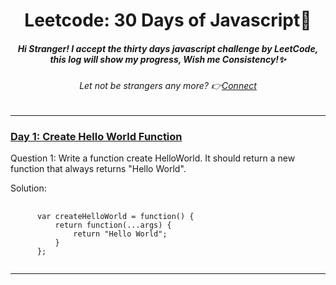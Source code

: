 <h1 align="center">Leetcode: 30 Days of Javascript🎯</h1>

<h5 align="center"><i> Hi Stranger! I accept the thirty days javascript challenge by LeetCode, this log will show my progress, Wish me Consistency!✨</i></h5>
<h6 align="center"><i>Let not be strangers any more? 👉<a href= "https://www.linkedin.com/in/sugam-goel-india/">Connect</a></i></h6> 
<hr>

<h3> <u>Day 1: Create Hello World Function </u></h3>

Question 1: Write a function create HelloWorld. It should return a new function that always returns "Hello World".</br>

Solution:
 <pre>
  <code>
      var createHelloWorld = function() {
          return function(...args) {
              return "Hello World";
          }
      };
    </code>
</pre>







<hr>




